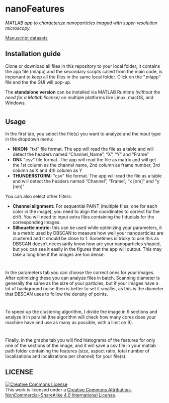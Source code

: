 # nanoFeatures
_MATLAB app to characterize nanoparticles imaged with super-resolution microscopy._

[Manuscript datasets](https://zenodo.org/records/10610875 "nanoFeatures datasets")

## Installation guide
Clone or download all files in this repository to your local folder, it contains the app file (mlapp) and the secondary scripts called from the main code, is important to keep all the files in the same local folder. Click on the “.mlapp” file and the the GUI will pop-up.

The __standalone version__ can be installed via MATLAB Runtime _(without the need for a Matlab license)_ on multiple platforms like Linux, macOS, and Windows.
#
## Usage
In the first tab, you select the file(s) you want to analyze and the input type in the dropdown menu:

* __NIKON:__ "txt" file format. The app will read the file as a table and will detect the headers named “Channel_Name”, “X”, “Y” and “Frame”
*	__ONI:__ "csv" file format. The app will read the file as matrix and will get the 1st column as the channel name, 2nd column as frame number, 3rd column as X and 4th column as Y
*	__THUNDERSTORM:__ "csv" file format. The app will read the file as a table and will detect the headers named “Channel”, “Frame”, “x [nm]” and “y [nm]” 

You can also select other filters:

* __Channel alignment:__ For sequential PAINT (multiple files, one for each color in the image), you need to align the coordinates to correct for the drift. You will need to input extra files containing the fiducials for the corresponding images.
* __Silhouette metric:__ this can be used while optimizing your parameters, it is a metric used by DBSCAN to measure how well your nanoparticles are clustered and it should be close to 1. Sometimes is tricky to use this as DBSCAN doesn’t necessarily know how are your nanoparticles shaped, but you can see it easily in the figures that the app will output. This may take a long time if the images are too dense.
#
In the parameters tab you can choose the correct ones for your images. After optimizing these you can analyze files in batch. Scanning diameter is generally the same as the size of your particles, but if your images have a lot of background noise then is better to set it smaller, as this is the diameter that DBSCAN uses to follow the density of points.
#
To speed up the clustering algorithm, I divide the image in 9 sections and analyze it in parallel (the algorithm will check how many cores does your machine have and use as many as possible, with a limit on 9). 
#
Finally, in the graphs tab you will find histograms of the features for only one of the sections of the image, and it will save a csv file in your matlab path folder containing the features (size, aspect ratio, total number of localizations and localizations per channel) for your file(s).

## LICENSE

<a rel="license" href="http://creativecommons.org/licenses/by-nc-sa/4.0/"><img alt="Creative Commons License" style="border-width:0" src="https://i.creativecommons.org/l/by-nc-sa/4.0/88x31.png" /></a><br />This work is licensed under a <a rel="license" href="http://creativecommons.org/licenses/by-nc-sa/4.0/">Creative Commons Attribution-NonCommercial-ShareAlike 4.0 International License</a>.

